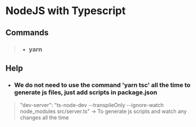 # __NodeJS with Typescript__

## __Commands__

> * ### yarn

## __Help__

* ### We do not need to use the command 'yarn tsc' all the time to generate js files, just add scripts in package.json
> "dev-server": "ts-node-dev --transpileOnly --ignore-watch node_modules src/server.ts" -> To generate js scripts and watch any changes all the time
